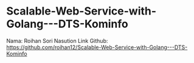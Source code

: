 # Scalable-Web-Service-with-Golang---DTS-Kominfo
Nama: Roihan Sori Nasution
Link Github: https://github.com/roihan12/Scalable-Web-Service-with-Golang---DTS-Kominfo